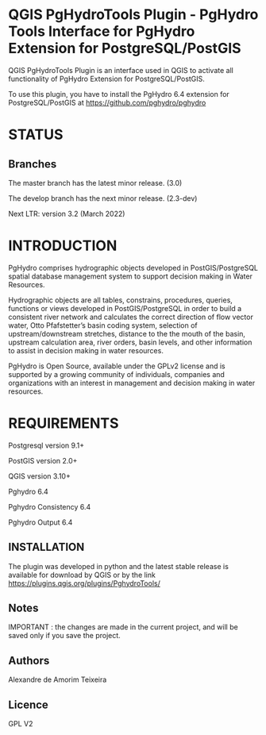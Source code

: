 # QGIS PgHydroTools Plugin - PgHydro Tools Interface for PgHydro Extension for PostgreSQL/PostGIS

QGIS PgHydroTools Plugin is an interface used in QGIS to activate all functionality of PgHydro Extension for PostgreSQL/PostGIS.

To use this plugin, you have to install the PgHydro 6.4 extension for PostgreSQL/PostGIS at https://github.com/pghydro/pghydro

# STATUS

## Branches

The master branch has the latest minor release. (3.0)

The develop branch has the next minor release. (2.3-dev)

Next LTR: version 3.2 (March 2022)

# INTRODUCTION

PgHydro comprises hydrographic objects developed in PostGIS/PostgreSQL spatial database management system to support decision making in Water Resources.

Hydrographic objects are all  tables, constrains, procedures, queries, functions or views developed in PostGIS/PostgreSQL in order to build a consistent river network and calculates the correct direction of flow vector water, Otto Pfafstetter’s basin coding system, selection of  upstream/downstream stretches, distance to the the mouth of the basin, upstream calculation area, river orders, basin levels, and other information to assist in decision making in water resources.

PgHydro is Open Source, available under the GPLv2 license and is supported by a growing community of individuals, companies and organizations with an interest in management and decision making in water resources.

# REQUIREMENTS

Postgresql version 9.1+

PostGIS version 2.0+

QGIS version 3.10+

Pghydro 6.4

Pghydro Consistency 6.4

Pghydro Output 6.4

## INSTALLATION

The plugin was developed in python and the latest stable release is available for download by QGIS or by the link https://plugins.qgis.org/plugins/PghydroTools/

## Notes

IMPORTANT : the changes are made in the current project, and will be saved only if you save the project.

## Authors

Alexandre de Amorim Teixeira

## Licence

GPL V2
